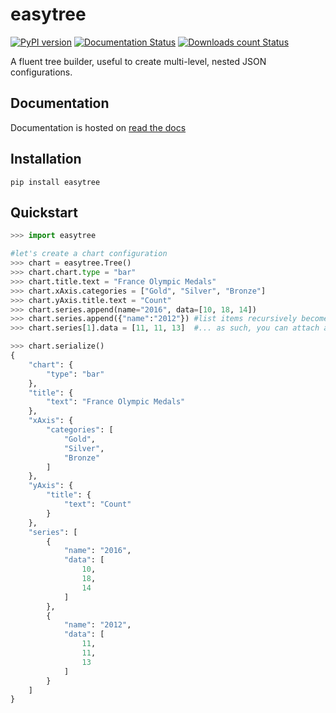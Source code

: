 # easytree

[![PyPI version](https://badge.fury.io/py/easytree.svg)](https://badge.fury.io/py/easytree) [![Documentation Status](https://readthedocs.org/projects/easytree/badge/?version=latest)](https://easytree.readthedocs.io/en/latest/?badge=latest) 
[![Downloads count Status](https://img.shields.io/pypi/dd/easytree)](https://img.shields.io/pypi/dd/easytree)

A fluent tree builder, useful to create multi-level, nested JSON configurations.

## Documentation
Documentation is hosted on [read the docs](https://easytree.readthedocs.io/en/latest/)

## Installation
```
pip install easytree
```

## Quickstart 
```python
>>> import easytree

#let's create a chart configuration
>>> chart = easytree.Tree()
>>> chart.chart.type = "bar"
>>> chart.title.text = "France Olympic Medals"
>>> chart.xAxis.categories = ["Gold", "Silver", "Bronze"]
>>> chart.yAxis.title.text = "Count"
>>> chart.series.append(name="2016", data=[10, 18, 14])
>>> chart.series.append({"name":"2012"}) #list items recursively become nodes
>>> chart.series[1].data = [11, 11, 13]  #... as such, you can attach attributes

>>> chart.serialize()
{
    "chart": {
        "type": "bar"
    },
    "title": {
        "text": "France Olympic Medals"
    },
    "xAxis": {
        "categories": [
            "Gold",
            "Silver",
            "Bronze"
        ]
    },
    "yAxis": {
        "title": {
            "text": "Count"
        }
    },
    "series": [
        {
            "name": "2016",
            "data": [
                10,
                18,
                14
            ]
        },
        {
            "name": "2012",
            "data": [
                11,
                11,
                13
            ]
        }
    ]
}
```
